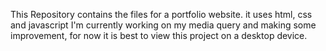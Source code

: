 This Repository contains the files for a portfolio website.
it uses html, css and javascript
I'm currently working on my media query and making some improvement, for now it is best to view this project on a desktop device.
